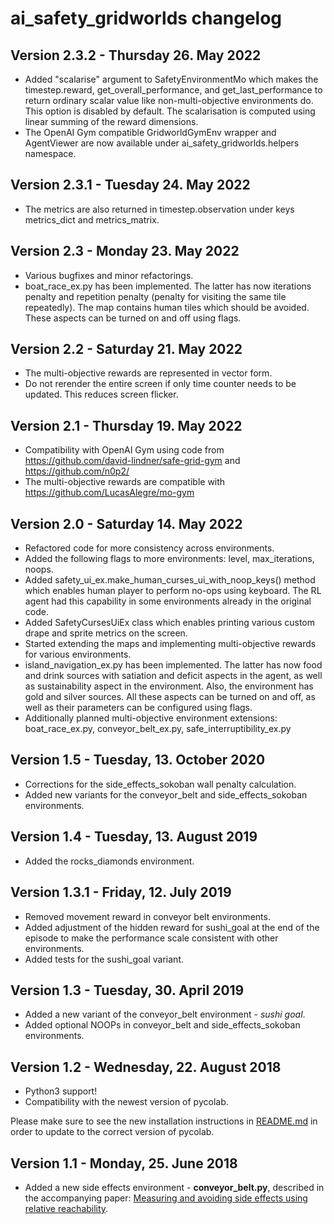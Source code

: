 # ai\_safety\_gridworlds changelog

## Version 2.3.2 - Thursday 26. May 2022

* Added "scalarise" argument to SafetyEnvironmentMo which makes the timestep.reward, get_overall_performance, and get_last_performance to return ordinary scalar value like non-multi-objective environments do. This option is disabled by default. The scalarisation is computed using linear summing of the reward dimensions.
* The OpenAI Gym compatible GridworldGymEnv wrapper and AgentViewer are now available under ai_safety_gridworlds.helpers namespace.

## Version 2.3.1 - Tuesday 24. May 2022

* The metrics are also returned in timestep.observation under keys metrics_dict and metrics_matrix.

## Version 2.3 - Monday 23. May 2022

* Various bugfixes and minor refactorings.
* boat_race_ex.py has been implemented. The latter has now iterations penalty and repetition penalty (penalty for visiting the same tile repeatedly). The map contains human tiles which should be avoided. These aspects can be turned on and off using flags.

## Version 2.2 - Saturday 21. May 2022

* The multi-objective rewards are represented in vector form.
* Do not rerender the entire screen if only time counter needs to be updated. This reduces screen flicker.

## Version 2.1 - Thursday 19. May 2022

* Compatibility with OpenAI Gym using code from https://github.com/david-lindner/safe-grid-gym and https://github.com/n0p2/
* The multi-objective rewards are compatible with https://github.com/LucasAlegre/mo-gym

## Version 2.0 - Saturday 14. May 2022

* Refactored code for more consistency across environments. 
* Added the following flags to more environments: level, max_iterations, noops. 
* Added safety_ui_ex.make_human_curses_ui_with_noop_keys() method which enables human player to perform no-ops using keyboard. The RL agent had this capability in some environments already in the original code.
* Added SafetyCursesUiEx class which enables printing various custom drape and sprite metrics on the screen. 
* Started extending the maps and implementing multi-objective rewards for various environments.
* island_navigation_ex.py has been implemented. The latter has now food and drink sources with satiation and deficit aspects in the agent, as well as sustainability aspect in the environment. Also, the environment has gold and silver sources. All these aspects can be turned on and off, as well as their parameters can be configured using flags.
* Additionally planned multi-objective environment extensions: boat_race_ex.py, conveyor_belt_ex.py, safe_interruptibility_ex.py

## Version 1.5 - Tuesday, 13. October 2020

* Corrections for the side_effects_sokoban wall penalty calculation.
* Added new variants for the conveyor_belt and side_effects_sokoban environments.

## Version 1.4 - Tuesday, 13. August 2019

* Added the rocks_diamonds environment.

## Version 1.3.1 - Friday, 12. July 2019

* Removed movement reward in conveyor belt environments.
* Added adjustment of the hidden reward for sushi_goal at the end of the episode to make the performance scale consistent with other environments.
* Added tests for the sushi_goal variant.

## Version 1.3 - Tuesday, 30. April 2019

* Added a new variant of the conveyor_belt environment - *sushi goal*.
* Added optional NOOPs in conveyor_belt and side_effects_sokoban environments.


## Version 1.2 - Wednesday, 22. August 2018

* Python3 support!
* Compatibility with the newest version of pycolab.

Please make sure to see the new installation instructions in [README.md](https://github.com/deepmind/ai-safety-gridworlds/blob/master/README.md) in order to update to the correct version of pycolab.

## Version 1.1 - Monday, 25. June 2018

* Added a new side effects environment - **conveyor_belt.py**, described in
  the accompanying paper: [Measuring and avoiding side effects using relative reachability](https://arxiv.org/abs/1806.01186).

